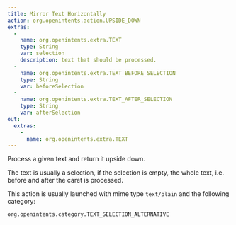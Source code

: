 ```yaml
---
title: Mirror Text Horizontally
action: org.openintents.action.UPSIDE_DOWN
extras:
  -
    name: org.openintents.extra.TEXT
    type: String
    var: selection
    description: text that should be processed.
  - 
    name: org.openintents.extra.TEXT_BEFORE_SELECTION
    type: String
    var: beforeSelection
  -
    name: org.openintents.extra.TEXT_AFTER_SELECTION
    type: String
    var: afterSelection
out: 
  extras:
    -
      name: org.openintents.extra.TEXT
---
```

Process a given text and return it upside down.

The text is usually a selection, if the selection is empty, 
the whole text, i.e. before and after the caret is processed.

This action is usually launched with mime type `text/plain` and the following category:
```
org.openintents.category.TEXT_SELECTION_ALTERNATIVE
```
